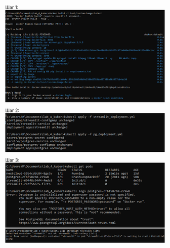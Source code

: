 Шаг 1: 
![Docker образ](imgs/docker_image.PNG)

Шаг 2:
![kubectl create -f ...](imgs/deploy.PNG)

Шаг 3:
![Логи](imgs/pg.PNG)
![Логи](imgs/streamlit.PNG)
